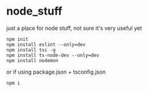 # node_stuff

just a place for node stuff, not sure it's very useful yet

```
npm init
npm install eslint --only=dev
npm install tsc -g
npm install ts-node-dev --only=dev
npm install nodemon
```
or if using package.json + tsconfig.json
```
npm i
```
